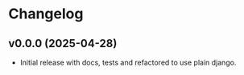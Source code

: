 # Changelog

## v0.0.0 (2025-04-28)

- Initial release with docs, tests and refactored to use plain django.
